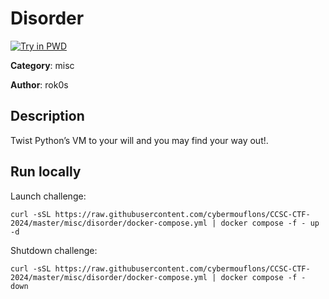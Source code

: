 # Disorder

[![Try in PWD](https://raw.githubusercontent.com/play-with-docker/stacks/master/assets/images/button.png)](https://labs.play-with-docker.com/?stack=https://raw.githubusercontent.com/cybermouflons/CCSC-CTF-2024/master/misc/disorder/docker-compose.yml)


**Category**: misc

**Author**: rok0s

## Description

Twist Python’s VM to your will and you may find your way out!.


## Run locally

Launch challenge:
```
curl -sSL https://raw.githubusercontent.com/cybermouflons/CCSC-CTF-2024/master/misc/disorder/docker-compose.yml | docker compose -f - up -d
```

Shutdown challenge:
```
curl -sSL https://raw.githubusercontent.com/cybermouflons/CCSC-CTF-2024/master/misc/disorder/docker-compose.yml | docker compose -f - down
```
